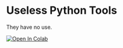 # Useless Python Tools
They have no use.

 [![Open In Colab](https://colab.research.google.com/assets/colab-badge.svg)](https://colab.research.google.com/github/aicrumb/useless-pytools/blob/main/Tools_You_(Probably)_Won't_Need_to_Use_.ipynb)
